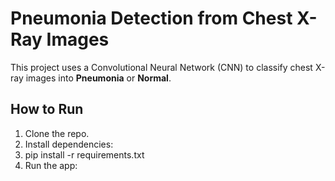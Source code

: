 # Pneumonia Detection from Chest X-Ray Images

This project uses a Convolutional Neural Network (CNN) to classify chest X-ray images into **Pneumonia** or **Normal**.

## How to Run

1. Clone the repo.
2. Install dependencies:
3. pip install -r requirements.txt
4. Run the app: